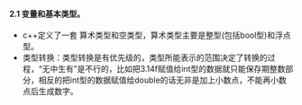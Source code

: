 
####  2.1 变量和基本类型。
* c++定义了一套 算术类型和空类型，算术类型主要是整型(包括bool型)和浮点型。
* 类型转换：类型转换是有优先级的，类型所能表示的范围决定了转换的过程，“无中生有”是不行的，比如把3.14f赋值给int型的数据就只能保存期整数部分，相反的把int型的数据赋值给double的话无非是加上小数点，不能再小数点后生成数字。

